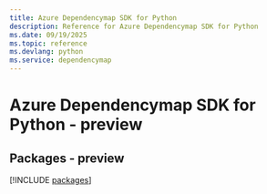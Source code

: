 ```yaml
---
title: Azure Dependencymap SDK for Python
description: Reference for Azure Dependencymap SDK for Python
ms.date: 09/19/2025
ms.topic: reference
ms.devlang: python
ms.service: dependencymap
---
```

# Azure Dependencymap SDK for Python - preview
## Packages - preview
[!INCLUDE [packages](dependencymap-index.md)]